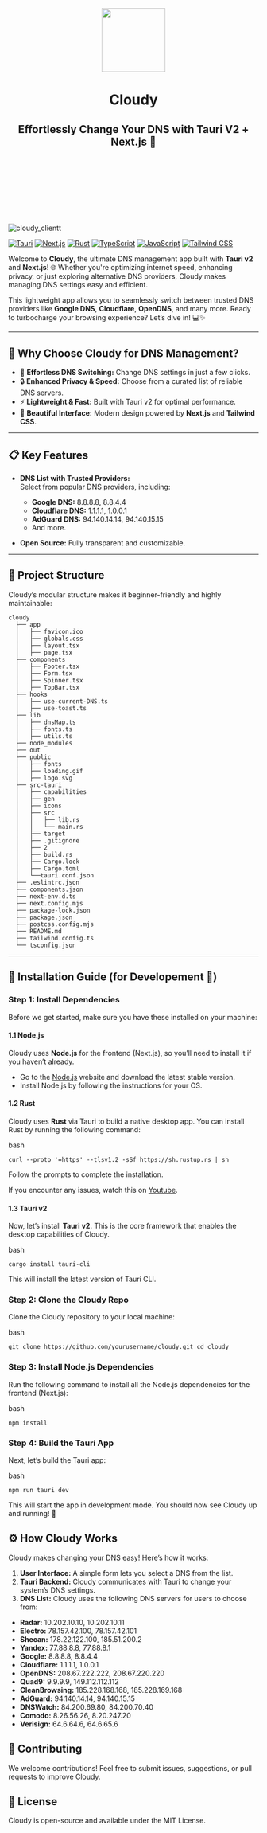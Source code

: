 <div align="center">
   <img align="center" width="128px" src="https://github.com/wittg3n/cloudy/blob/master/src-tauri/icons/128x128%402x.png" />
   <h1 align="center"><b> Cloudy</b></h1>
   <h2 align="center">
   Effortlessly Change Your DNS  with Tauri V2 + Next.js 🚀<h2>
      <br />
      <br />
      <br />
</div>
<br />

![cloudy_clientt](https://github.com/wittg3n/cloudy/blob/master/public/cloudy.jpg)

[![Tauri][s0]][l0] [![Next.js][s1]][l1] [![Rust][s2]][l2] [![TypeScript][s3]][l3] [![JavaScript][s4]][l4] [![Tailwind CSS][s5]][l5]

[s0]: https://img.shields.io/badge/Tauri-v2-ffc131?logo=Tauri&logoColor=black
[l0]: https://tauri.app/
[s1]: https://img.shields.io/badge/Next.js-black?logo=next.js&logoColor=white
[l1]: https://nextjs.org/
[s2]: https://img.shields.io/badge/Rust-%23000000.svg?logo=rust&logoColor=white
[l2]: https://www.rust-lang.org/
[s3]: https://img.shields.io/badge/TypeScript-%23007ACC.svg?logo=typescript&logoColor=white
[l3]: https://www.typescriptlang.org/
[s4]: https://img.shields.io/badge/JavaScript-%23F7DF1E.svg?logo=javascript&logoColor=black
[l4]: https://developer.mozilla.org/en-US/docs/Web/JavaScript
[s5]: https://img.shields.io/badge/TailwindCSS-%2338B2AC.svg?logo=tailwind-css&logoColor=white
[l5]: https://tailwindcss.com/

Welcome to **Cloudy**, the ultimate DNS management app built with **Tauri v2** and **Next.js**! 🌐 Whether you're optimizing internet speed, enhancing privacy, or just exploring alternative DNS providers, Cloudy makes managing DNS settings easy and efficient.

This lightweight app allows you to seamlessly switch between trusted DNS providers like **Google DNS**, **Cloudflare**, **OpenDNS**, and many more. Ready to turbocharge your browsing experience? Let’s dive in! 💻✨

---

## 🌟 Why Choose Cloudy for DNS Management?

- 🚀 **Effortless DNS Switching:** Change DNS settings in just a few clicks.
- 🔒 **Enhanced Privacy & Speed:** Choose from a curated list of reliable DNS servers.
- ⚡ **Lightweight & Fast:** Built with Tauri v2 for optimal performance.
- 🎨 **Beautiful Interface:** Modern design powered by **Next.js** and **Tailwind CSS**.

---

## 📋 Key Features

- **DNS List with Trusted Providers:**  
  Select from popular DNS providers, including:

  - **Google DNS:** 8.8.8.8, 8.8.4.4
  - **Cloudflare DNS:** 1.1.1.1, 1.0.0.1
  - **AdGuard DNS:** 94.140.14.14, 94.140.15.15
  - And more.

- **Open Source:** Fully transparent and customizable.

---

## 📂 Project Structure

Cloudy’s modular structure makes it beginner-friendly and highly maintainable:

```plaintext
cloudy
  ├── app
  │   ├── favicon.ico
  │   ├── globals.css
  │   ├── layout.tsx
  │   ├── page.tsx
  ├── components
  │   ├── Footer.tsx
  │   ├── Form.tsx
  │   ├── Spinner.tsx
  │   ├── TopBar.tsx
  ├── hooks
  │   ├── use-current-DNS.ts
  │   ├── use-toast.ts
  ├── lib
  │   ├── dnsMap.ts
  │   ├── fonts.ts
  │   ├── utils.ts
  ├── node_modules
  ├── out
  ├── public
  │   ├── fonts
  │   ├── loading.gif
  │   ├── logo.svg
  ├── src-tauri
  │   ├── capabilities
  │   ├── gen
  │   ├── icons
  │   ├── src
  │   │   ├── lib.rs
  │   │   └── main.rs
  │   ├── target
  │   ├── .gitignore
  │   ├── 2
  │   ├── build.rs
  │   ├── Cargo.lock
  │   ├── Cargo.toml
  │   └──tauri.conf.json
  ├── .eslintrc.json
  ├── components.json
  ├── next-env.d.ts
  ├── next.config.mjs
  ├── package-lock.json
  ├── package.json
  ├── postcss.config.mjs
  ├── README.md
  ├── tailwind.config.ts
  └── tsconfig.json

```

---

## 🚀 Installation Guide (for Developement 🔧)

### Step 1: Install Dependencies

Before we get started, make sure you have these installed on your machine:

#### 1.1 Node.js

Cloudy uses **Node.js** for the frontend (Next.js), so you’ll need to install it if you haven’t already.

- Go to the [Node.js](https://nodejs.org/en) website and download the latest stable version.
- Install Node.js by following the instructions for your OS.

#### 1.2 Rust

Cloudy uses **Rust** via Tauri to build a native desktop app. You can install Rust by running the following command:

bash

`curl --proto '=https' --tlsv1.2 -sSf https://sh.rustup.rs | sh`

Follow the prompts to complete the installation.

If you encounter any issues, watch this on [Youtube](https://www.youtube.com/watch?v=p-HfqVNPPX0&ab_channel=WillVelida).

#### 1.3 Tauri v2

Now, let’s install **Tauri v2**. This is the core framework that enables the desktop capabilities of Cloudy.

bash

`cargo install tauri-cli`

This will install the latest version of Tauri CLI.

### Step 2: Clone the Cloudy Repo

Clone the Cloudy repository to your local machine:

bash

`git clone https://github.com/yourusername/cloudy.git cd cloudy`

### Step 3: Install Node.js Dependencies

Run the following command to install all the Node.js dependencies for the frontend (Next.js):

bash

`npm install`

### Step 4: Build the Tauri App

Next, let’s build the Tauri app:

bash

`npm run tauri dev`

This will start the app in development mode. You should now see Cloudy up and running! 🚀

## ⚙️ How Cloudy Works

Cloudy makes changing your DNS easy! Here’s how it works:

1.  **User Interface:** A simple form lets you select a DNS from the list.
2.  **Tauri Backend:** Cloudy communicates with Tauri to change your system’s DNS settings.
3.  **DNS List:** Cloudy uses the following DNS servers for users to choose from:

- **Radar:** 10.202.10.10, 10.202.10.11
- **Electro:** 78.157.42.100, 78.157.42.101
- **Shecan:** 178.22.122.100, 185.51.200.2
- **Yandex:** 77.88.8.8, 77.88.8.1
- **Google:** 8.8.8.8, 8.8.4.4
- **Cloudflare:** 1.1.1.1, 1.0.0.1
- **OpenDNS:** 208.67.222.222, 208.67.220.220
- **Quad9:** 9.9.9.9, 149.112.112.112
- **CleanBrowsing:** 185.228.168.168, 185.228.169.168
- **AdGuard:** 94.140.14.14, 94.140.15.15
- **DNSWatch:** 84.200.69.80, 84.200.70.40
- **Comodo:** 8.26.56.26, 8.20.247.20
- **Verisign:** 64.6.64.6, 64.6.65.6

## 🤖 Contributing

We welcome contributions! Feel free to submit issues, suggestions, or pull requests to improve Cloudy.

## 📜 License

Cloudy is open-source and available under the MIT License.
